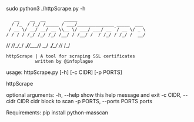 sudo python3 ./httpScrape.py -h

       __    __  __       _____                          
      / /_  / /_/ /_____ / ___/______________ _____  ___ 
     / __ \/ __/ __/ __ \\__ \/ ___/ ___/ __ `/ __ \/ _ \
    / / / / /_/ /_/ /_/ /__/ / /__/ /  / /_/ / /_/ /  __/
   /_/ /_/\__/\__/ .___/____/\___/_/   \__,_/ .___/\___/ 
                /_/                        /_/           

    httpScrape | A tool for scraping SSL certificates
               written by @infoplague
    
usage: httpScrape.py [-h] [-c CIDR] [-p PORTS]

httpScrape

optional arguments:
  -h, --help            show this help message and exit
  -c CIDR, --cidr CIDR  cidr block to scan
  -p PORTS, --ports PORTS  ports

Requirements:
pip install python-masscan
